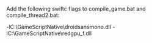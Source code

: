 Add the following swiftc flags to compile_game.bat and compile_thread2.bat:

-lC:\GameScriptNative\droidsansmono.dll -lC:\GameScriptNative\redgpu_f.dll
